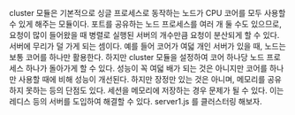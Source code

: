 cluster 모듈은 기본적으로 싱글 프로세스로 동작하는 노드가 CPU 코어를 모두 사용할 수 있게 해주는 모듈이다.
포트를 공유하는 노드 프로세스를 여러 개 둘 수도 있으므로, 요청이 많이 들어왔을 때 병렬로 실행된 서버의 개수만큼 요청이 분산되게 할 수 있다.
서버에 무리가 덜 가게 되는 셈이다.
예를 들어 코어가 여덟 개인 서버가 있을 때, 노드는 보통 코어를 하나만 활용한다.
하지만 cluster 모듈을 설정하여 코어 하나당 노드 프로세스 하나가 돌아가게 할 수 있다.
성능이 꼭 여덟 배가 되는 것은 아니지만 코어를 하나만 사용할 때에 비해 성능이 개선된다.
하지만 장정만 있는 것은 아니며, 메모리를 공유하지 못하는 등의 단점도 있다.
세션을 메모리에 저장하는 경우 문제가 될 수 있다.
이는 레디스 등의 서버를 도입하여 해결할 수 있다.
server1.js 를 클러스터링 해보자.
